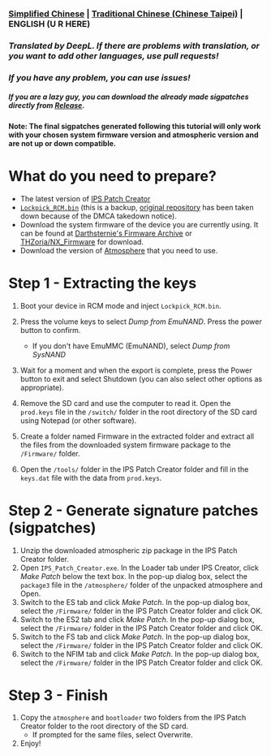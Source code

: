 ### [Simplified Chinese](/README.md) | [Traditional Chinese (Chinese Taipei)](/README_TP.md) | ENGLISH (U R HERE)
### *Translated by DeepL. If there are problems with translation, or you want to add other languages, use pull requests!*
### *If you have any problem, you can use issues!*
##### If you are a lazy guy, you can download the already made sigpatches directly from [Release](https://github.com/feiyangjun-1/ns-sigpatches/releases/latest).
#### Note: The final sigpatches generated following this tutorial will only work with your chosen system firmware version and atmospheric version and are not up or down compatible.

# What do you need to prepare?
* The latest version of [IPS Patch Creator](https://github.com/mrdude2478/IPS_Patch_Creator/releases/latest)
* [`Lockpick_RCM.bin`](https://codeberg.org/attachments/466940a5-9bcb-42db-a0de-1038b2a132ad) (this is a backup, [original repository](https://github.com/shchmue/Lockpick_RCM) has been taken down because of the DMCA takedown notice).
* Download the system firmware of the device you are currently using. It can be found at [Darthsternie's Firmware Archive](https://darthsternie.net/switch-firmwares/) or [THZoria/NX_Firmware](https://github.com/THZoria/NX_Firmware/releases) for download.
* Download the version of [Atmosphere](https://github.com/Atmosphere-NX/Atmosphere/releases) that you need to use.

# Step 1 - Extracting the keys
1. Boot your device in RCM mode and inject `Lockpick_RCM.bin`.

2. Press the volume keys to select *Dump from EmuNAND*. Press the power button to confirm.
   * If you don't have EmuMMC (EmuNAND), select *Dump from SysNAND*
3. Wait for a moment and when the export is complete, press the Power button to exit and select Shutdown (you can also select other options as appropriate). 
4. Remove the SD card and use the computer to read it. Open the `prod.keys` file in the `/switch/` folder in the root directory of the SD card using Notepad (or other software).
5. Create a folder named Firmware in the extracted folder and extract all the files from the downloaded system firmware package to the `/Firmware/` folder. 
6. Open the `/tools/` folder in the IPS Patch Creator folder and fill in the `keys.dat` file with the data from `prod.keys`.

# Step 2 - Generate signature patches (sigpatches)
1. Unzip the downloaded atmospheric zip package in the IPS Patch Creator folder.
2. Open `IPS_Patch_Creator.exe`. In the Loader tab under IPS Creator, click *Make Patch* below the text box. In the pop-up dialog box, select the `package3` file in the `/atmosphere/` folder of the unpacked atmosphere and Open. 
3. Switch to the ES tab and click *Make Patch*. In the pop-up dialog box, select the `/Firmware/` folder in the IPS Patch Creator folder and click OK.
4. Switch to the ES2 tab and click *Make Patch*. In the pop-up dialog box, select the `/Firmware/` folder in the IPS Patch Creator folder and click OK.
5. Switch to the FS tab and click *Make Patch*. In the pop-up dialog box, select the `/Firmware/` folder in the IPS Patch Creator folder and click OK.
6. Switch to the NFIM tab and click *Make Patch*. In the pop-up dialog box, select the `/Firmware/` folder in the IPS Patch Creator folder and click OK.

# Step 3 - Finish
1. Copy the `atmosphere` and `bootloader` two folders from the IPS Patch Creator folder to the root directory of the SD card.
    * If prompted for the same files, select Overwrite.
2. Enjoy!
